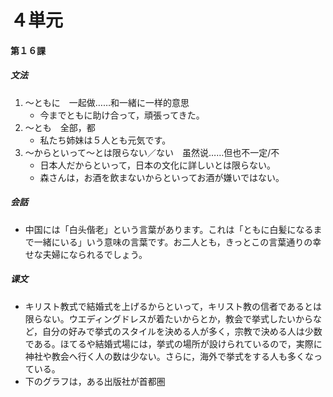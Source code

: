 # ４単元
#### 第１６課
##### 文法
1. ～ともに　一起做……和一緒に一样的意思
	- 今までともに助け合って，頑張ってきた。
1. ～とも　全部，都
	- 私たち姉妹は５人とも元気です。
1. ～からといって～とは限らない／ない　虽然说……但也不一定/不
	- 日本人だからといって，日本の文化に詳しいとは限らない。
	- 森さんは，お酒を飲まないからといってお酒が嫌いではない。
##### 会話
* 中国には「白头偕老」という言葉があります。これは「ともに白髪になるまで一緒にいる」いう意味の言葉です。お二人とも，きっとこの言葉通りの幸せな夫婦になられるでしょう。
##### 课文
* キリスト教式で結婚式を上げるからといって，キリスト教の信者であるとは限らない。ウエディングドレスが着たいからとか，教会で挙式したいからなど，自分の好みで挙式のスタイルを決める人が多く，宗教で決める人は少数である。ほてるや結婚式場には，挙式の場所が設けられているので，実際に神社や教会へ行く人の数は少ない。さらに，海外で挙式をする人も多くなっている。
* 下のグラフは，ある出版社が首都圏